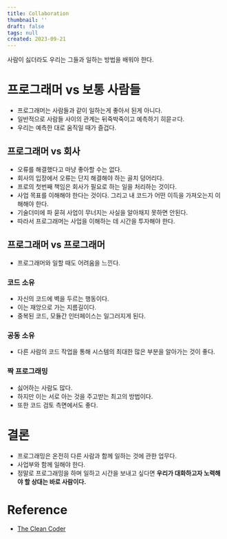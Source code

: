 ```yaml
---
title: Collaboration
thumbnail: ''
draft: false
tags: null
created: 2023-09-21
---
```


사람이 싫더라도 우리는 그들과 일하는 방법을 배워야 한다.

# 프로그래머 vs 보통 사람들

* 프로그래머는 사람들과 같이 일하는게 좋아서 된게 아니다.
* 일반적으로 사람들 사이의 관계는 뒤죽박죽이고 예측하기 히믇ㄹ다.
* 우리는 예측한 대로 움직일 때가 즐겁다.

## 프로그래머 vs 회사

* 오류를 해결했다고 마냥 좋아할 수는 없다.
* 회사의 입장에서 오류는 단지 해결해야 하는 골치 덩어리다.
* 프로의 첫번째 책임은 회사가 필요로 하는 일을 처리하는 것이다.
* 사업 목표를 이해해야 한다는 것이다. 그리고 내 코드가 어떤 이득을 가져오는지 이해해야 한다.
* 기술더미에 파 묻혀 사업이 무너지는 사실을 알아채지 못하면 안된다.
* 따라서 프로그래머는 사업을 이해하는 데 시간을 투자해야 한다.

## 프로그래머 vs 프로그래머

* 프로그래머와 일할 때도 어려움을 느낀다.

### 코드 소유

* 자신의 코드에 벽을 두르는 행동이다.
* 이는 재앙으로 가는 지름길이다.
* 중복된 코드, 모듈간 인터페이스는 일그러지게 된다.

### 공동 소유

* 다른 사람의 코드 작업을 통해 시스템의 최대한 많은 부분을 알아가는 것이 좋다.

### 짝 프로그래밍

* 싫어하는 사람도 많다.
* 하지만 이는 서로 아는 것을 주고받는 최고의 방법이다.
* 또한 코드 검토 측면에서도 좋다.

# 결론

* 프로그래밍은 온전히 다른 사람과 함께 일하는 것에 관한 업무다.
* 사업부와 함께 일해야 한다.
* 정말로 프로그래밍을 하며 일하고 시간을 보내고 싶다면 **우리가 대화하고자 노력해야 할 상대는 바로 사람이다.**

# Reference

* [The Clean Coder](https://product.kyobobook.co.kr/detail/S000000935891)
